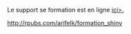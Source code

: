 Le support se formation est en ligne <a href="http://rpubs.com/arifelk/formation_shiny">ici>.

http://rpubs.com/arifelk/formation_shiny
